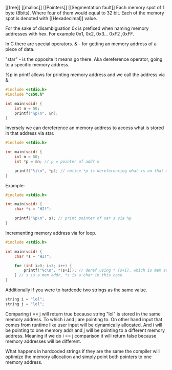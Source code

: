 [[free]]
[[malloc]]
[[Pointers]]
[[Segmentation fault]]
Each memory spot of 1 byte (8bits).
Where four of them would equal to 32 bit.
Each of the memory spot is denoted with [[Hexadecimal]] value.

For the sake of disambiguation 0x is prefixed when naming memory addresses with hex.
For example 0x1, 0x2, 0x3... 0xF2 ,0xFF.

In C there are special operators.
& - for getting an memory address of a piece of data.

"star" - is the opposite it means go there.
Aka dereference operator, going to a specific memory address.

%p in printf allows for printing memory address and we call the address via &.
```c
#include <stdio.h>
#include "cs50.h"

int main(void) {
	int n = 50;
	printf("%p\n", &n);
}
```
Inversely we can dereference an memory address to access what is stored in that address via star.
```c
#include <stdio.h>

int main(void) {
    int n = 50;
    int *p = &n; // p = pointer of addr n

    printf("%i\n", *p); // notice *p is dereferencing what is on that mem addr
}
```
Example:
```c
#include <stdio.h>

int main(void) {
	char *s = "HI!";

	printf("%p\n", s); // print pointer of var s via %p    
}
```
Incrementing memory address via for loop.
```c
#include <stdio.h>

int main(void) {
	char *s = "HI!";

	for (int i=0; i<3; i++) {
		printf("%c\n", *(s+i)); // deref using * (s+i), which is mem addr + 1
	} // s is a mem addr, *s is a char in this case.
}
```

Additionally 
If you were to hardcode two strings as the same value.
```c
string i = "lol";
string j = "lol";
```
Comparing i == j will return true because string "lol" is stored in the same memory address.
To which i and j are pointing to.
On other hand input that comes from runtime like user input will be dynamically allocated.
And i will be pointing to one memory addr and j will be pointing to a different memory address.
Meaning if we do i == j comparison it will return false because memory addresses will be different.

What happens in hardcoded strings if they are the same the compiler will optimize the memory allocation and simply point both pointers to one memory address.